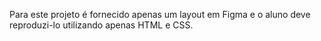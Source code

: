 Para este projeto é fornecido apenas um layout em Figma e o aluno deve reproduzi-lo utilizando apenas HTML e CSS.
